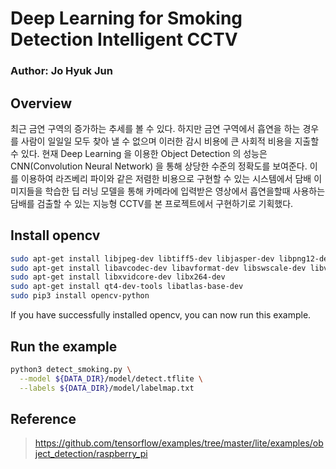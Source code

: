# Deep Learning for Smoking Detection Intelligent CCTV

### Author: Jo Hyuk Jun


## Overview

최근 금연 구역의 증가하는 추세를 볼 수 있다. 하지만 금연 구역에서 흡연을 하는 경우를 사람이 일일일 모두 찾아 낼 수 없으며 이러한 감시 비용에 큰 사회적 비용을 지출할 수 있다. 현재 Deep Learning 을 이용한 Object Detection 의 성능은 CNN(Convolution Neural Network) 을 통해 상당한 수준의 정확도를 보여준다. 이를 이용하여 라즈베리 파이와 같은 저렴한 비용으로 구현할 수 있는 시스템에서 담배 이미지들을 학습한 딥 러닝 모델을 통해 카메라에 입력받은 영상에서 흡연을할때 사용하는 담배를 검출할 수 있는 지능형 CCTV를 본 프로젝트에서 구현하기로 기획했다.


## Install opencv

```bash
sudo apt-get install libjpeg-dev libtiff5-dev libjasper-dev libpng12-dev
sudo apt-get install libavcodec-dev libavformat-dev libswscale-dev libv4l-dev
sudo apt-get install libxvidcore-dev libx264-dev
sudo apt-get install qt4-dev-tools libatlas-base-dev
sudo pip3 install opencv-python
```

If you have successfully installed opencv, you can now run this example.


## Run the example


```bash
python3 detect_smoking.py \
  --model ${DATA_DIR}/model/detect.tflite \
  --labels ${DATA_DIR}/model/labelmap.txt
```


## Reference
> https://github.com/tensorflow/examples/tree/master/lite/examples/object_detection/raspberry_pi

